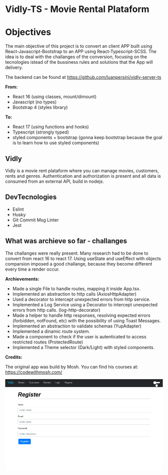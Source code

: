 # Vidly-TS - Movie Rental Plataform

# Objectives

The main objective of this project is to convert an client APP built using React-Javascript-Bootstrap to an APP using React-Typescript-SCSS. The idea is to deal with the challanges of the conversion, focusing on the tecnologies istead of the bussiness rules and solutions that the App will delivery.

The backend can be found at https://github.com/luanpersini/vidly-server-ts

**From:**

- React 16 (using classes, mount/dimount)
- Javascript (no types)
- Bootstrap 4 (styles library)

**To:**

- React 17 (using functions and hooks)
- Typescript (strongly typed)
- styled components + bootstrap (gonna keep bootstrap because the goal is to learn how to use styled components)


## Vidly

Vidly is a movie rent plataform where you can manage movies, customers, rents and genres. Authentication and authorization is present and all data is consumed from an external API, build in nodejs. 


## DevTecnologies

- Eslint
- Husky
- Git Commit Msg Linter
- Jest


## What was archieve so far - challanges

The challanges were really present. Many research had to be done to convert from react 16 to react 17. Using useState and useEffect with objects comparsion imposed a good challange, because they become different every time a render occur.

**Archievements:**

- Made a single File to handle routes, mapping it inside App.tsx.
- Implemented an abstraction to http calls (AxiosHttpAdapter)
- Used a decorator to intercept unexpected errors from http service.
- Implemented a Log Service using a Decorator to intercept unexpected errors from http calls. (log-http-decorator)  
- Made a helper to handle http responses, resolving expected errors (forbidden, notFound, etc) with the possibility of using Toast Messages.
- Implemented an abstraction to validate schemas (YupAdapter)
- Implemented a dinamic route system.
- Made a component to check if the user is autenticated to access restricted routes (ProtectedRoute)
- Implemented a Theme selector (Dark/Light) with styled components. 

**Credits:**

The original app was build by Mosh. You can find his courses at: https://codewithmosh.com/


![](theme-dark-light.gif)